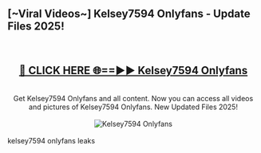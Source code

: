 <h2>[~Viral Videos~] Kelsey7594 Onlyfans - Update Files 2025!</h2>
<br>
<div align="center">
<h2><a href="https://betterlinks.top/A2PfLJ" rel="nofollow">🔴 CLICK HERE 🌐==►► Kelsey7594 Onlyfans</a></h2>
<br>
Get Kelsey7594 Onlyfans and all content. Now you can access all videos and pictures of Kelsey7594 Onlyfans. New Updated Files 2025!
<br>
<br>
<a href="https://betterlinks.top/A2PfLJ" rel="nofollow" data-target="animated-image.originalLink"><img src="https://i.ibb.co.com/WyWwxjT/player-gif2.gif" alt="Kelsey7594 Onlyfans" style="max-width: 100%; display: inline-block;" data-target="animated-image.originalImage"></a>
</div>
<br>
kelsey7594 onlyfans leaks